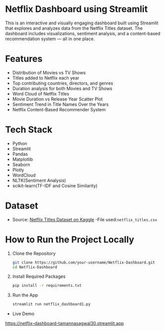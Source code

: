 # Netflix Dashboard using Streamlit

This is an interactive and visually engaging dashboard built using Streamlit that explores and analyzes data from the Netflix Titles dataset. The dashboard includes visualizations, sentiment analysis, and a content-based recommendation system — all in one place.


# Features

- Distribution of Movies vs TV Shows  
- Titles added to Netflix each year  
- Top contributing countries, directors, and genres  
- Duration analysis for both Movies and TV Shows  
- Word Cloud of Netflix Titles  
- Movie Duration vs Release Year Scatter Plot  
- Sentiment Trend in Title Names Over the Years  
- Netflix Content-Based Recommender System


# Tech Stack

- Python
- Streamlit
- Pandas
- Matplotlib
- Seaborn
- Plotly
- WordCloud
- NLTK(Sentiment Analysis)
- scikit-learn(TF-IDF and Cosine Similarity)


# Dataset

- Source: [Netflix Titles Dataset on Kaggle](https://www.kaggle.com/datasets/shivamb/netflix-shows)
-File used:`netflix_titles.csv`


# How to Run the Project Locally

1. Clone the Repository
   ```bash
   git clone https://github.com/your-username/Netflix-Dashboard.git
   cd Netflix-Dashboard

2. Install Required Packages
    ```bash
   pip install -r requirements.txt

4. Run the App
    ```bash
   streamlit run netflix_dashboard1.py


- Live Demo

https://netflix-dashboard-tamannasagwal30.streamlit.app
   

